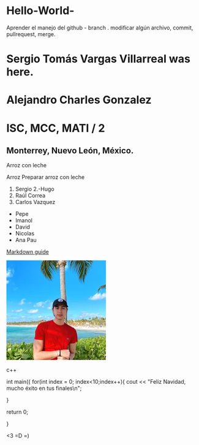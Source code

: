 # Hello-World-
Aprender el manejo del github - branch . modificar algún archivo, commit, pullrequest, merge.

# Sergio Tomás Vargas Villarreal was here.

# Alejandro Charles Gonzalez
# ISC, MCC, MATI / 2

## Monterrey, Nuevo León, México. 

Arroz con leche 

Arroz 
Preparar arroz con leche


1. Sergio
2.-Hugo
3. Raúl Correa
4. Carlos Vazquez 

- Pepe 
- Imanol
- David 
- Nicolas 
- Ana Pau

[Markdown guide](https://www.markdownguide.org/cheat-sheet/)

![alt text](image.png)

c++


int main({
for(int index = 0; index<10;index++){
  cout << "Feliz Navidad, mucho éxito en tus finales\n"; 

}

return 0;

}

<3
=D
=)


